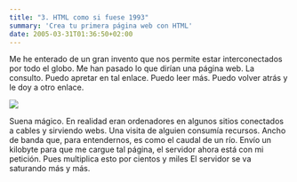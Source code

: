 ```yaml
---
title: "3. HTML como si fuese 1993"
summary: 'Crea tu primera página web con HTML'
date: 2005-03-31T01:36:50+02:00
---
```


Me he enterado de un gran invento que nos permite estar interconectados por todo el globo. Me han pasado lo que dirían una página web. La consulto. Puedo apretar en tal enlace. Puedo leer más. Puedo volver atrás y le doy a otro enlace.

![](https://upload.wikimedia.org/wikipedia/commons/thumb/e/ea/NCSA_Mosaic_Browser_Screenshot.png/1280px-NCSA_Mosaic_Browser_Screenshot.png)

Suena mágico. En realidad eran ordenadores en algunos sitios conectados a cables y sirviendo webs. Una visita de alguien consumía recursos. Ancho de banda que, para entendernos, es como el caudal de un río. Envío un kilobyte para que me cargue tal página, el servidor ahora está con mi petición. Pues multiplica esto por cientos y miles El servidor se va saturando más y más.